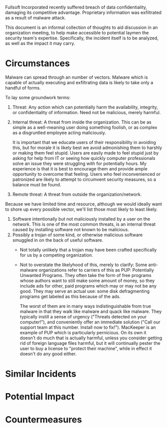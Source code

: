 Fullsoft Incorporated recently suffered breach of data confidentiality,
damaging its competitive advantage. Proprietary information was
exfiltrated as a result of malware attack.

This document is an informal collection of thoughts to aid discussion in
an organization meeting, to help make accessible to potential laymen the
security team's expertise. Specifically, the incident itself is to be
analyzed, as well as the impact it may carry.

Circumstances
=============
Malware can spread through an number of vectors. Malware which is
capable of actually executing and exfiltrating data is likely to take
only a handful of forms.

To lay some groundwork terms:
1. Threat: Any action which can potentially harm the availability,
   integrity, or confidentiality of information. Need not be malicious,
merely harmful.
2. Internal threat: A threat from inside the organization. This can be
   as simple as a well-meaning user doing something foolish, or as
complex as a disgruntled employee acting maliciously.

   It is important that we educate users of their responsibility in
avoiding this, but for morale it is likely best we avoid admonishing
them to harshly or making them feel stupid. Users are easily made to
feel stupid just by asking for help from IT or seeing how quickly
computer professionals solve an issue they were struggling with for
potentially hours. My experience is that it is best to encourage them
and provide ample opportunity to overcome that feeling. Users who feel
inconvenienced or patronized are likely to attempt to circumvent
security measures, so a balance must be found.

3. Remote threat: A threat from outside the organization/network.

Because we have limited time and resource, although we would ideally
want to shore up every possible vector, we'll list those most likely to
least likely.

1. Software intentionally but not maliciously installed by a user on the
   network. This is one of the most common threats, is an internal
threat caused by installing software not known to be malicious.
 1. Possibly a trojan of some kind, or otherwise malicious software
    smuggled in on the back of useful software.
	- Not totally unlikely that a trojan may have been crafted
	  specifically for us by a competing organization. 
	- Not to overstate the likelyhood of this, merely to clarify:
	  Some anti-malware organizations refer to carriers of this as
PUP: Potentially Unwanted Programs. They often take the form of free
programs whose authors want to still make some amount of money, so they
include ads for other, paid programs which may or may not be any good.
They may serve an actual use: some disk defragmenting programs get
labeled as this because of the ads.

	  The worst of them are in many ways indistinguishable from true
malware in that they walk like malware and quack like malware.  They
typically instill a sense of urgency ("Threats detected on your
computer!"), and conveniently offer an immediate solution ("Call our
support team at this number. Install now to fix!"). MacKeeper is an
example of PUP which is particularly pernicious. On its own it doesn't
do much that is actually harmful, unless you consider getting rid of
foreign language files harmful, but it will continually pester the user
to buy a license to "protect their machine", while in effect it doesn't
do any good either.

Similar Incidents
=================

Potential Impact
================

Countermeasures
===============
